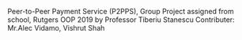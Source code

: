 Peer-to-Peer Payment Service (P2PPS), Group Project assigned from school, Rutgers OOP 2019 by Professor Tiberiu Stanescu
Contributer: Mr.Alec Vidamo, Vishrut Shah
